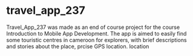 # travel_app_237
Travel_App_237  was made as an end of course project for the course Introduction to Mobile App Development. The app is aimed to easily find some touristic centres in cameroon for explorers, with brief descriptions and stories about the place, prcise GPS location. location  
